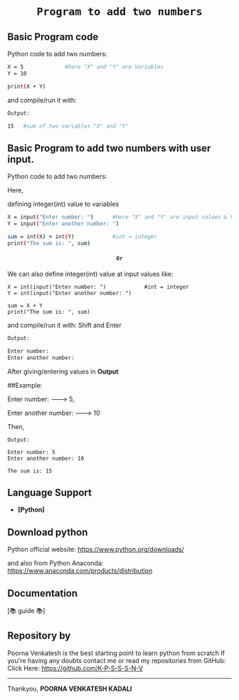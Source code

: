 <div align="center">
  <h1><code>Program to add two numbers</code></h1>

</div>

## Basic Program code

Python code to add two numbers:

```sh
X = 5             #here "X" and "Y" are Variables 
Y = 10

print(X + Y)
```

and compile/run it with:

```sh
Output:

15   #sum of two variables "X" and "Y"
```


## Basic Program to add two numbers with user input.

Python code to add two numbers:

Here,

defining integer(int) value to variables

```sh
X = input("Enter number: ")      #Here "X" and "Y" are input values & Variables 
Y = input("Enter another number: ")

sum = int(X) + int(Y)            #int = integer
print("The sum is: ", sum)
```
<div align="center">
  <h4><code>Or</code></h4>

</div>

We can also define integer(int) value at input values like:

```
X = int(input("Enter number: ")            #int = integer
Y = int(input("Enter another number: ")

sum = X + Y            
print("The sum is: ", sum)
```
and compile/run it with: Shift and Enter

```sh
Output:

Enter number:
Enter another number:
```
After giving/entering values in **Output**

##Example:

Enter number: ---> 5,

Enter another number: ---> 10

Then,
```
Output:

Enter number: 5
Enter another number: 10

The sum is: 15
```

## Language Support

* **[Python]**

## Download python

Python official website: https://www.python.org/downloads/

and also from Python Anaconda: https://www.anaconda.com/products/distribution

[https://www.anaconda.com/products/distribution]: https://www.anaconda.com/products/distribution
[https://www.python.org/downloads/]: https://www.python.org/downloads/


## Documentation

[📚 guide 📚]

## Repository by

Poorna Venkatesh is the best starting point to learn python from scratch
If you're having any doubts contact me or read my repositories from GitHub: Click Here: https://github.com/K-P-S-S-S-N-V


---

Thankyou,
**POORNA VENKATESH KADALI**
